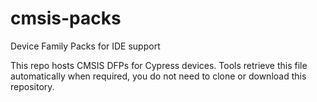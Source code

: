 # cmsis-packs
Device Family Packs for IDE support

This repo hosts CMSIS DFPs for Cypress devices. Tools retrieve this file automatically when required, you do not need to clone or download this repository. 
